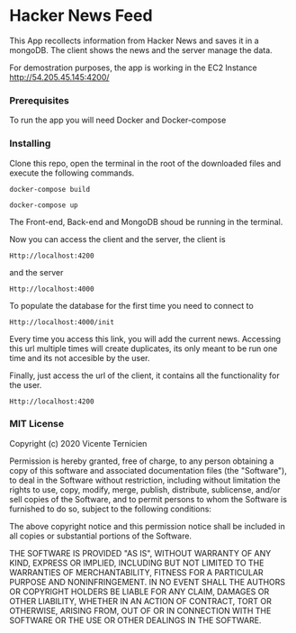 # Hacker News Feed

This App recollects information from Hacker News and saves it in a mongoDB. The client shows the news and the server manage the data.

For demostration purposes, the app is working in the EC2 Instance http://54.205.45.145:4200/

### Prerequisites

To run the app you will need Docker and Docker-compose

### Installing

Clone this repo, open the terminal in the root of the downloaded files and execute the following commands.

```
docker-compose build

docker-compose up
```

The Front-end, Back-end and MongoDB shoud be running in the terminal.

Now you can access the client and the server, the client is

```
Http://localhost:4200
```
and the server
```
Http://localhost:4000
```
To populate the database for the first time you need to connect to

```
Http://localhost:4000/init
```
Every time you access this link, you will add the current news. Accessing this url multiple times will create duplicates, its only meant to be run one time and its not accesible by the user.

Finally, just access the url of the client, it contains all the functionality for the user.

```
Http://localhost:4200
```

### MIT License

Copyright (c) 2020 Vicente Ternicien

Permission is hereby granted, free of charge, to any person obtaining a copy
of this software and associated documentation files (the "Software"), to deal
in the Software without restriction, including without limitation the rights
to use, copy, modify, merge, publish, distribute, sublicense, and/or sell
copies of the Software, and to permit persons to whom the Software is
furnished to do so, subject to the following conditions:

The above copyright notice and this permission notice shall be included in all
copies or substantial portions of the Software.

THE SOFTWARE IS PROVIDED "AS IS", WITHOUT WARRANTY OF ANY KIND, EXPRESS OR
IMPLIED, INCLUDING BUT NOT LIMITED TO THE WARRANTIES OF MERCHANTABILITY,
FITNESS FOR A PARTICULAR PURPOSE AND NONINFRINGEMENT. IN NO EVENT SHALL THE
AUTHORS OR COPYRIGHT HOLDERS BE LIABLE FOR ANY CLAIM, DAMAGES OR OTHER
LIABILITY, WHETHER IN AN ACTION OF CONTRACT, TORT OR OTHERWISE, ARISING FROM,
OUT OF OR IN CONNECTION WITH THE SOFTWARE OR THE USE OR OTHER DEALINGS IN THE
SOFTWARE.
